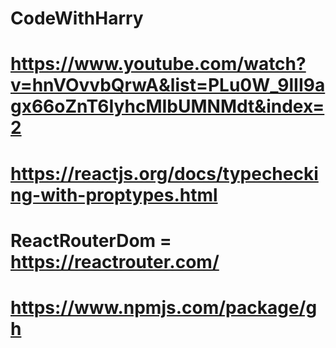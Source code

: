 # CodeWithHarry

# https://www.youtube.com/watch?v=hnVOvvbQrwA&list=PLu0W_9lII9agx66oZnT6IyhcMIbUMNMdt&index=2

# https://reactjs.org/docs/typechecking-with-proptypes.html

# ReactRouterDom = https://reactrouter.com/

# https://www.npmjs.com/package/gh
